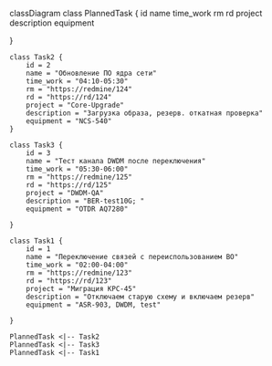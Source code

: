 classDiagram
class PlannedTask {
id
name
time_work
rm
rd
project
description
equipment

}

    class Task2 {
        id = 2
        name = "Обновление ПО ядра сети"
        time_work = "04:10-05:30"
        rm = "https://redmine/124"
        rd = "https://rd/124"
        project = "Core-Upgrade"
        description = "Загрузка образа, резерв. откатная проверка"
        equipment = "NCS-540"
    }

    class Task3 {
        id = 3
        name = "Тест канала DWDM после переключения"
        time_work = "05:30-06:00"
        rm = "https://redmine/125"
        rd = "https://rd/125"
        project = "DWDM-QA"
        description = "BER-test10G; "
        equipment = "OTDR AQ7280"

    }

    class Task1 {
        id = 1
        name = "Переключение связей с переиспользованием ВО"
        time_work = "02:00-04:00"
        rm = "https://redmine/123"
        rd = "https://rd/123"
        project = "Миграция KPC-45"
        description = "Отключаем старую схему и включаем резерв"
        equipment = "ASR-903, DWDM, test"

    }

    PlannedTask <|-- Task2
    PlannedTask <|-- Task3
    PlannedTask <|-- Task1
